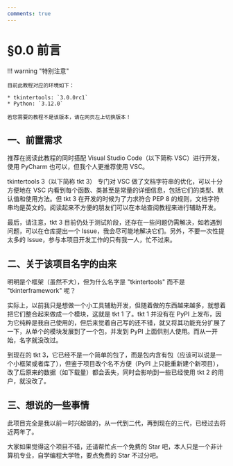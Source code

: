```yaml
---
comments: true
---
```


# §0.0 前言

!!! warning "特别注意"

    目前此教程对应的环境如下：

    * tkintertools: `3.0.0rc1`
    * Python: `3.12.0`

    若您需要的教程不是该版本，请在网页左上切换版本！

## 一、前置需求

推荐在阅读此教程的同时搭配 Visual Studio Code（以下简称 VSC）进行开发，使用 PyCharm 也可以，但我个人更推荐使用 VSC。

tkintertools 3（以下简称 tkt 3） 专门对 VSC 做了文档字符串的优化，可以十分方便地在 VSC 内看到每个函数、类甚至是常量的详细信息，包括它们的类型、默认值和使用方法。但 tkt 3 在开发的时候为了力求符合 PEP 8 的规则，文档字符串均是英文的。阅读起来不方便的朋友们可以在本站查阅教程来进行辅助开发。

最后，请注意，tkt 3 目前仍处于测试阶段，还存在一些问题仍需解决，如若遇到问题，可以在仓库提出一个 Issue，我会尽可能地解决它们。另外，不要一次性提太多的 Issue，参与本项目开发工作的只有我一人，忙不过来。

## 二、关于该项目名字的由来

明明是个框架（虽然不大），但为什么名字是 "tkintertools" 而不是 "tkinterframework" 呢？

实际上，以前我只是想做一个小工具辅助开发，但随着做的东西越来越多，就想着把它们整合起来做成一个模块，这就是 tkt 1 了。tkt 1 并没有在 PyPI 上发布，因为它纯粹是我自己使用的，但后来觉着自己写的还不错，就又将其功能充分扩展了一下，从单个的模块发展到了一个包，并发到 PyPI 上面供别人使用。而从一开始，名字就没改过。

到现在的 tkt 3，它已经不是一个简单的包了，而是包内含有包（应该可以说是一个小框架或者库了），但鉴于项目改个名不方便（PyPI 上只能重新建个新项目），改了后原来的数据（如下载量）都会丢失，同时会影响到一些已经使用 tkt 2 的用户，就没改了。

## 三、想说的一些事情

此项目完全是我以前一时兴起做的，从一代到二代，再到现在的三代，已经过去将近两年了。

大家如果觉得这个项目不错，还请帮忙点一个免费的 Star 吧，本人只是一个非计算机专业，自学编程大学牲，要点免费的 Star 不过分吧。
